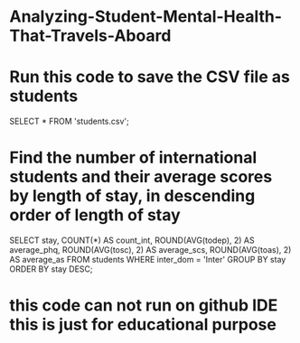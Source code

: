 # Analyzing-Student-Mental-Health-That-Travels-Aboard
 # Run this code to save the CSV file as students
SELECT * 
FROM 'students.csv';
 # Find the number of international students and their average scores by length of stay, in descending order of length of stay
SELECT stay, 
       COUNT(*) AS count_int,
       ROUND(AVG(todep), 2) AS average_phq, 
       ROUND(AVG(tosc), 2) AS average_scs, 
       ROUND(AVG(toas), 2) AS average_as
FROM students
WHERE inter_dom = 'Inter'
GROUP BY stay
ORDER BY stay DESC;
# this code can not run on github IDE this is just for educational purpose
